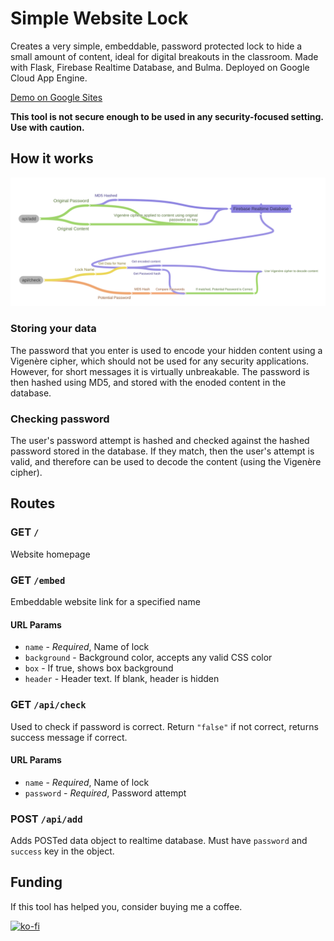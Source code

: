 # Simple Website Lock
Creates a very simple, embeddable, password protected lock to hide a small amount of content, ideal for digital breakouts in the classroom. Made with Flask, Firebase Realtime Database, and Bulma. Deployed on Google Cloud App Engine.

[Demo on Google Sites](https://demo.lock.jchacko.dev/)

**This tool is not secure enough to be used in any security-focused setting. Use with caution.** 

## How it works
![diagram](api-map.PNG)
### Storing your data
The password that you enter is used to encode your hidden content using a Vigenère cipher, which should not be used for any security applications. However, for short messages it is virtually unbreakable. The password is then hashed using MD5, and stored with the enoded content in the database.

### Checking password
The user's password attempt is hashed and checked against the hashed password stored in the database. If they match, then the user's attempt is valid, and therefore can be used to decode the content (using the Vigenère cipher).

## Routes
### GET ```/```
Website homepage
### GET ```/embed```
Embeddable website link for a specified name
#### URL Params
- ```name``` - *Required*, Name of lock 
- ```background``` - Background color, accepts any valid CSS color
- ```box``` - If true, shows box background 
- ```header``` - Header text. If blank, header is hidden
### GET ```/api/check```
Used to check if password is correct. Return ```"false"``` if not correct, returns success message if correct.
#### URL Params
- ```name``` - *Required*, Name of lock 
- ```password``` - *Required*, Password attempt
### POST ```/api/add```
Adds POSTed data object to realtime database. Must have ```password``` and ```success``` key in the object.
## Funding
If this tool has helped you, consider buying me a coffee.

[![ko-fi](https://www.ko-fi.com/img/githubbutton_sm.svg)](https://ko-fi.com/L4L81FX1O)

[Demo]: https://sites.google.com/view/digitalbreakoutdemo/home